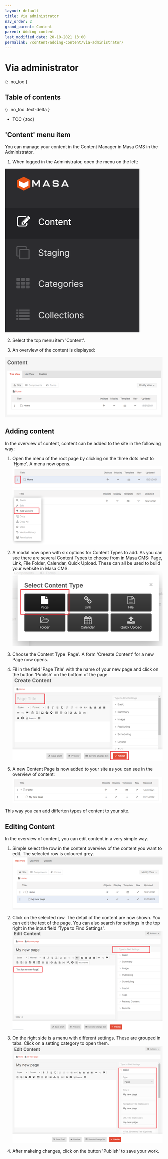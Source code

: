 ```yaml
---
layout: default
title: Via administrator
nav_order: 2
grand_parent: Content
parent: Adding content
last_modified_date: 20-10-2021 13:00
permalink: /content/adding-content/via-administrator/
---
```


# Via administrator
{: .no_toc }

## Table of contents
{: .no_toc .text-delta }

- TOC
{:toc}


## 'Content' menu item

You can manage your content in the Content Manager in Masa CMS in the Administrator.

1. When logged in the Administrator, open the menu on the left:

![](/assets/02_content/02_adding_content/02_via-administator/01_menu_item.png)

2. Select the top menu item 'Content'.

3. An overview of the content is displayed:

![](/assets/02_content/02_adding_content/02_via-administator/02_content_overview.png)

## Adding content
In the overview of content, content can be added to the site in the following way:

1. Open the menu of the root page by clicking on the three dots next to 'Home'. A menu now opens.
![](/assets/02_content/02_adding_content/02_via-administator/03_three_dots_root.png)
![](/assets/02_content/02_adding_content/02_via-administator/04_three_dots_menu.png)

2. A modal now open with six options for Content Types to add. As you can see there are several Content Types to choose from in Masa CMS: Page, Link, File Folder, Calendar, Quick Upload. These can all be used to build your website in Masa CMS.
![](/assets/02_content/02_adding_content/02_via-administator/05_content_types.png)

3. Choose the Content Type 'Page'. A form 'Creeate Content' for a new Page now opens.

4. Fil in the field 'Page Title' with the name of your new page and click on the button 'Publish' on the bottom of the page.
![](/assets/02_content/02_adding_content/02_via-administator/06_create_content.png)

5. A new Content Page is now added to your site as you can see in the overview of content:
![](/assets/02_content/02_adding_content/02_via-administator/07_new_content.png)

This way you can add differten types of content to your site.

## Editing Content
In the overview of content, you can edit content in a very simple way.

1. Simple select the row in the content overview of the content you want to edit. The selected row is coloured grey.
![](/assets/02_content/02_adding_content/02_via-administator/08_select_content.png)

2. Click on the selected row. The detail of the content are now shown. You can edit the text of the page. You can also search for settings in the top right in the input field 'Type to Find Settings'.
![](/assets/02_content/02_adding_content/02_via-administator/09_edit_content.png)

3. On the right side is a menu with different settings. These are grouped in tabs. Click on a setting category to open them. 
![](/assets/02_content/02_adding_content/02_via-administator/10_edit_settings.png)

4. After makeing changes, click on the button 'Publish' to save your work.